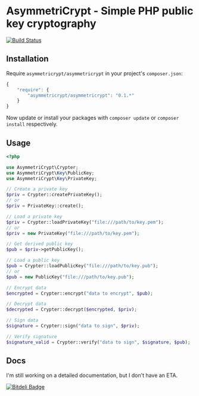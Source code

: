 AsymmetriCrypt - Simple PHP public key cryptography
===================================================

[![Build Status](https://travis-ci.org/xFlatlinex/AsymmetriCrypt.png)](https://travis-ci.org/xFlatlinex/AsymmetriCrypt)

Installation
------------

Require `asymmetricrypt/asymmetricrypt` in your project's `composer.json`:

```javascript
{
    "require": {
        "asymmetricrypt/asymmetricrypt": "0.1.*"
    }
}
```

Now update or install your packages with `composer update` or `composer install` respectively.

Usage
-----

```php
<?php

use AsymmetriCrypt\Crypter;
use AsymmetriCrypt\Key\PublicKey;
use AsymmetriCrypt\Key\PrivateKey;

// Create a private key
$priv = Crypter::createPrivateKey();
// or
$priv = PrivateKey::create();

// Load a private key
$priv = Crypter::loadPrivateKey("file:///path/to/key.pem");
// or
$priv = new PrivateKey("file:///path/to/key.pem");

// Get derived public key
$pub = $priv->getPublicKey();

// Load a public key
$pub = Crypter::loadPublicKey("file:///path/to/key.pub");
// or
$pub = new PublicKey("file:///path/to/key.pub");

// Encrypt data
$encrypted = Crypter::encrypt("data to encrypt", $pub);

// Decrypt data
$decrypted = Crypter::decrypt($encrypted, $priv);

// Sign data
$signature = Crypter::sign("data to sign", $priv);

// Verify signature
$signature_valid = Crypter::verify("data to sign", $signature, $pub);
```

Docs
----

I'm still working on a detailed documentation, but I don't have an ETA.


[![Bitdeli Badge](https://d2weczhvl823v0.cloudfront.net/xFlatlinex/asymmetricrypt/trend.png)](https://bitdeli.com/free "Bitdeli Badge")

